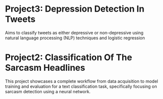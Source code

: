 # Project3: Depression Detection In Tweets
Aims to classify tweets as either depressive or non-depressive using natural language
processing (NLP) techniques and logistic regression


# Project2: Classification Of The Sarcasm Headlines
This project showcases a complete workflow from data acquisition to model training and evaluation for a text classification task, specifically focusing on sarcasm detection using a neural network.
